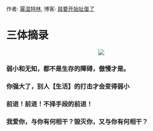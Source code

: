作者: [幂湿特林](https://github.com/linmingdao), 博客: [叕要开始扯蛋了](https://linmingdao.github.io/)

# 三体摘录

<p align="center"><img src=https://linmingdao.github.io/blog/assets/ctrl/water.jpg></p>

### 弱小和无知，都不是生存的障碍，傲慢才是。

### 你强大了，别人【生活】的打击才会变得弱小

### 前进！前进！不择手段的前进！

### 我爱你，与你有何相干？毁灭你，又与你有何相干？
